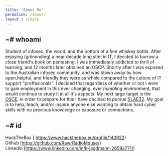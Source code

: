 ```yaml
---
title: "About Me"
permalink: /about/
layout : single
---
```

## ~# whoami
Student of infosec, the world, and the bottom of a fine whiskey bottle.
After enjoying (griinnnding) a near decade long stint in IT, I decided to borrow a close friend's book on pentesting. 
I was immediately addicted to thrill of learning, and 12 months later obtained an OSCP.
Shortly after I was exposed to the Australian infosec community, and was blown away by how open,helpful, and friendly they were as whole compared to the culture of IT support "proffesionals".
I decided that regardless of whether or not I were to gain employment in this ever changing, ever *humbling* environment, that would continue to study it in all it's aspects.
My next large target is the [OSCE](https://www.offensive-security.com/ctp-osce/), in order to prepare for this I have decided to pursue [SLAE32](https://www.pentesteracademy.com/course?id=3).
My goal is to help, teach, and/or inspire anyone else wanting to obtain hard cyber skills with no previous knowledge or exposure or connections.

## ~# id
HackTheBox [
https://www.hackthebox.eu/profile/140922)  
Github [https://github.com/RawrRadioMouse/)  
Linkedin [https://www.linkedin.com/in/k-jagdmann-2658a771/)  



